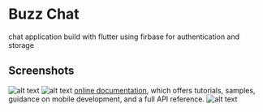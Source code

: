 # Buzz Chat

chat application build with flutter 
using firbase for authentication and storage
## Screenshots
![alt text](https://ibb.co/QH03jPf) ![alt text](https://ibb.co/QH03jPf)
[online documentation](https://docs.flutter.dev/), which offers tutorials,
samples, guidance on mobile development, and a full API reference.
![alt text](https://i.ibb.co/vkjwZB8/Buzz-Talk.jpg)
